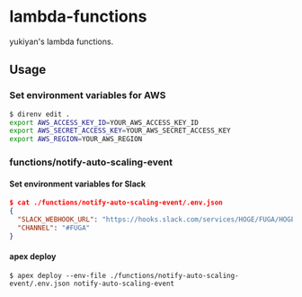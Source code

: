 # lambda-functions
yukiyan's lambda functions.

## Usage

### Set environment variables for AWS

```sh
$ direnv edit .
export AWS_ACCESS_KEY_ID=YOUR_AWS_ACCESS_KEY_ID
export AWS_SECRET_ACCESS_KEY=YOUR_AWS_SECRET_ACCESS_KEY
export AWS_REGION=YOUR_AWS_REGION
```

### functions/notify-auto-scaling-event
#### Set environment variables for Slack

```json
$ cat ./functions/notify-auto-scaling-event/.env.json
{
  "SLACK_WEBHOOK_URL": "https://hooks.slack.com/services/HOGE/FUGA/HOGEFUGA",
  "CHANNEL": "#FUGA"
}
```

#### apex deploy

```
$ apex deploy --env-file ./functions/notify-auto-scaling-event/.env.json notify-auto-scaling-event
```
